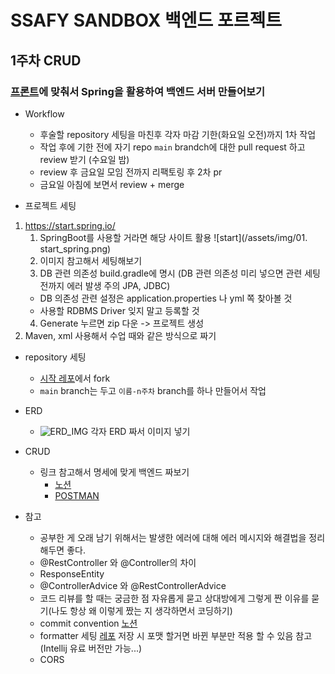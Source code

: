 # SSAFY SANDBOX 백엔드 포르젝트

## 1주차 CRUD

### [프론트](https://ssafysandbox.vercel.app/)에 맞춰서 Spring을 활용하여 백엔드 서버 만들어보기

- Workflow

  - 후술할 repository 세팅을 마친후 각자 마감 기한(화요일 오전)까지 1차 작업
  - 작업 후에 기한 전에 자기 repo `main` brandch에 대한 pull request 하고 review 받기 (수요일 밤)
  - review 후 금요일 모임 전까지 리팩토링 후 2차 pr
  - 금요일 아침에 보면서 review + merge

- 프로젝트 세팅

1. https://start.spring.io/
   1. SpringBoot를 사용할 거라면 해당 사이트 활용
      ![start](/assets/img/01. start_spring.png)
   2. 이미지 참고해서 세팅해보기
   3. DB 관련 의존성 build.gradle에 명시 (DB 관련 의존성 미리 넣으면 관련 세팅 전까지 에러 발생 주의 JPA, JDBC)
   - DB 의존성 관련 설정은 application.properties 나 yml 쪽 찾아볼 것
   - 사용할 RDBMS Driver 잊지 말고 등록할 것
   4. Generate 누르면 zip 다운 -> 프로젝트 생성
2. Maven, xml 사용해서 수업 때와 같은 방식으로 짜기

- repository 세팅

  - [시작 레포](https://github.com/T0nixx/SsafySandbox)에서 fork
  - `main` branch는 두고 `이름-n주차` branch를 하나 만들어서 작업

- ERD

  - ![ERD_IMG]() 각자 ERD 짜서 이미지 넣기

- CRUD

  - 링크 참고해서 명세에 맞게 백엔드 짜보기
    - [노션](https://h0ber0.notion.site/SSAFY-Sandbox-11136ff0eb9480ccbec0e1e07a6b53b3)
    - [POSTMAN](https://documenter.getpostman.com/view/17268285/2sA3s7kUzi#ac248086-bad6-4704-af02-5e1235112c92)

- 참고
  - 공부한 게 오래 남기 위해서는 발생한 에러에 대해 에러 메시지와 해결법을 정리해두면 좋다.
  - @RestController 와 @Controller의 차이
  - ResponseEntity
  - @ControllerAdvice 와 @RestControllerAdvice
  - 코드 리뷰를 할 때는 궁금한 점 자유롭게 묻고 상대방에게 그렇게 짠 이유를 묻기(나도 항상 왜 이렇게 짰는 지 생각하면서 코딩하기)
  - commit convention [노션](https://bow-snail-89d.notion.site/Convention-8763cd0df1174421be5fcaae6090444e)
  - formatter 세팅 [레포](https://github.com/naver/hackday-conventions-java/tree/master) 저장 시 포맷 할거면 바뀐 부분만 적용 할 수 있음 참고(Intellij 유료 버전만 가능...)
  - CORS
